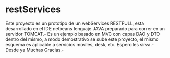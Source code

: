# restServices
Este proyecto es un prototipo de un webServices  RESTFULL, esta desarrollado en el IDE netbeans lenguaje JAVA
preparado para correr en un servidor TOMCAT.-
Es un ejemplo basado en MVC con capas DAO y DTO dentro del mismo, a modo demostrativo se sube este proyecto,
el mismo esquema es aplicable a servicios moviles, desk, etc. 
Espero les sirva.- Desde ya Muchas Gracias.-
